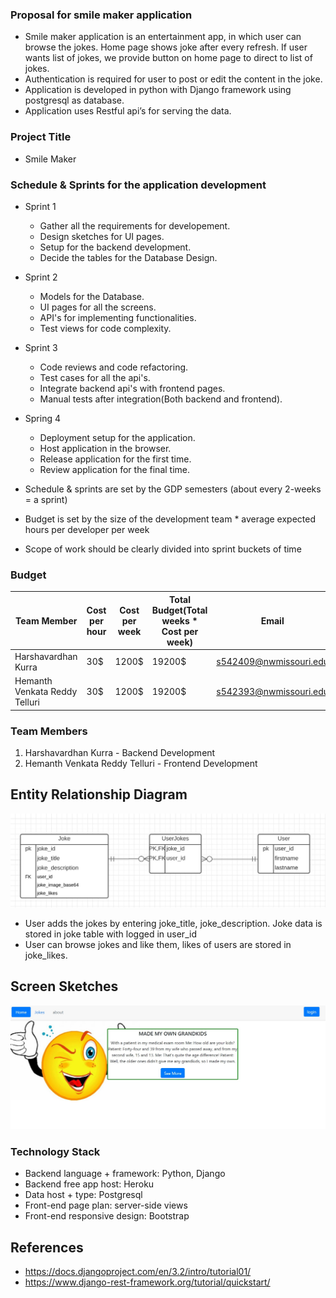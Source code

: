 ### Proposal for smile maker application
- Smile maker application is an entertainment app, in which user can browse the jokes. Home page shows joke after every refresh. If user wants list of jokes, we provide button on home page to direct to list of jokes. 
- Authentication is required for user to post or edit the content in the joke.
- Application is developed in python with Django framework using postgresql as database.
- Application uses Restful api’s for serving the data.


### Project Title
- Smile Maker

### Schedule & Sprints for the application development
- Sprint 1
    - Gather all the requirements for developement.
    - Design sketches for UI pages.
    - Setup for the backend development.
    - Decide the tables for the Database Design.
- Sprint 2
    - Models for the Database.
    - UI pages for all the screens.
    - API's for implementing functionalities.
    - Test views for code complexity.
- Sprint 3
    - Code reviews and code refactoring.
    - Test cases for all the api's.
    - Integrate backend api's with frontend pages.
    - Manual tests after integration(Both backend and frontend).
- Spring 4
    - Deployment setup for the application.
    - Host application in the browser.
    - Release application for the first time.
    - Review application for the final time.


- Schedule & sprints are set by the GDP semesters (about every 2-weeks = a sprint)
- Budget is set by the size of the development team * average expected hours per developer per week
- Scope of work should be clearly divided into sprint buckets of time

### Budget
| Team Member                   | Cost per hour | Cost per week | Total Budget(Total weeks * Cost per week) | Email                  |
| ----------------------------- | ------------- | ------------- | ------------ |----------------------- |
| Harshavardhan Kurra           | 30$           | 1200$         | 19200$       | s542409@nwmissouri.edu |
| Hemanth Venkata Reddy Telluri | 30$           | 1200$         | 19200$       | s542393@nwmissouri.edu |


### Team Members
1. Harshavardhan Kurra - Backend Development
2. Hemanth Venkata Reddy Telluri - Frontend Development

## Entity Relationship Diagram
![ER Diagram](static/gdp-erdiagram.jpg)
- User adds the jokes by entering joke_title, joke_description. Joke data is stored in joke table with logged in user_id
- User can browse jokes and like them, likes of users are stored in joke_likes.

## Screen Sketches
![sketches](static/sketches.jpg)

### Technology Stack
- Backend language + framework: Python, Django
- Backend free app host: Heroku
- Data host + type: Postgresql
- Front-end page plan: server-side views
- Front-end responsive design: Bootstrap

## References
- <https://docs.djangoproject.com/en/3.2/intro/tutorial01/> 
- <https://www.django-rest-framework.org/tutorial/quickstart/>
